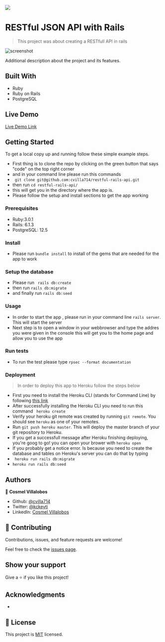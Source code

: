 ![](https://img.shields.io/badge/Microverse-blueviolet)

# RESTful JSON API with Rails

> This project was about creating a RESTfull API in rails

![screenshot](./app_screenshot.png)

Additional description about the project and its features.

## Built With

- Ruby
- Ruby on Rails
- PostgreSQL

## Live Demo

[Live Demo Link]()

## Getting Started

To get a local copy up and running follow these simple example steps.

- First thing is to clone the repo by clicking on the green button that says "code" on the top right corner
- and in your command line please run this commands
- ` git clone git@github.com:cvilla714/restful-rails-api.git`
- then run `cd restful-rails-api/`
- this will get you in the directory where the app is.
- Please follow the setup and install sections to get the app working

### Prerequisites

- Ruby:3.0.1
- Rails: 6.1.3
- PostgreSQL: 12.5

### Install

- Please run `bundle install` to install of the gems that are needed for the app to work

### Setup the database

- Please run ` rails db:create`
- then run `rails db:migrate`
- and finally run `rails db:seed`

### Usage

- In order to start the app , please run in your command line `rails server`. This will start the server
- Next step is to open a window in your webbrowser and type the addres you were given in the console this will get you to the home page and allow you to use the app

### Run tests

- To run the test please type `rpsec --format documentation`

### Deployment

> In order to deploy this app to Heroku follow the steps below

- First you need to install the Heroku CLI (stands for Command Line) by following [this link](https://devcenter.heroku.com/articles/heroku-cli)
- After successfully installing the Heroku CLI you need to run this command ` heroku create`
- Verify your heroku git remote was created by running `git remote`. You should see `heroku` as one of your remotes.
- Run `git push heroku master`. This will deploy the master branch of your git repository to Heroku.
- If you get a successfull message after Heroku finishing deploying, you're goog to go! you can open your brower with `heroku open`
- If you probably get a notice error. Is because you need to create the database and tables on Heroku's server you can do that by typing
- ` heroku run rails db:migrate`
- `heroku run rails db:seed`

## Authors

👤 **Cosmel Villalobos**

- Github: [@cvilla714](https://github.com/cvilla714)
- Twitter: [@kckeyti](https://twitter.com/kckeyti)
- LinkedIn: [Cosmel Villalobos](https://www.linkedin.com/in/cosvilla/)

## 🤝 Contributing

Contributions, issues, and feature requests are welcome!

Feel free to check the [issues page]().

## Show your support

Give a ⭐️ if you like this project!

## Acknowledgments

-

## 📝 License

This project is [MIT]() licensed.
